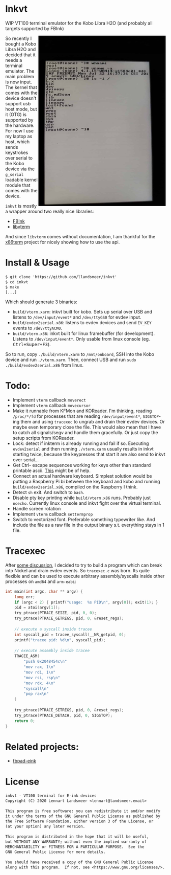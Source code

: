 # Inkvt

WIP VT100 terminal emulator for the Kobo Libra H2O (and probably all targets supported by FBInk)

<img src=it_works.jpeg width=400 align=right />

So recently I bought a Kobo Libra H2O and decided that it needs a terminal
emulator. The main problem is now input.
The kernel that comes with the device doesn't support usb host mode,
but it (OTG) is supported by the hardware. For now I use my laptop as host,
which sends keystrokes over serial to the Kobo device via the `g_serial`
loadable kernel module that comes with the device.


`inkvt` is mostly a wrapper around two really nice libraries:

  - [FBInk](https://github.com/NiLuJe/FBInk/)
  - [libvterm](http://www.leonerd.org.uk/code/libvterm/)

And since `libvterm` comes without documentation, I am thankful for the
[x86term](https://github.com/pkovac/x86term) project for nicely showing
how to use the api.

# Install & Usage

```
$ git clone 'https://github.com/llandsmeer/inkvt'
$ cd inkvt
$ make
[...]
```

Which should generate 3 binaries:

 - `build/vterm.xarm`: inkvt built for kobo.
    Sets up serial over USB and listens to `/dev/input/event*` and `/dev/ttyGS0` for evdev
    input.
 - `build/evdev2serial.x86`: listens to evdev devices and send `EV_KEY` events to `/dev/ttyACM0`.
 - `build/vterm.x86`: inkvt built for linux framebuffer (for development). Listens to `/dev/input/event*`.
    Only usable from linux console (eg. <kbd>Ctrl+Super+F3</kbd>).

So to run, copy `./build/vterm.xarm` to `/mnt/onboard`, SSH into the Kobo device and run `./vterm.xarm`.
Then, connect USB and run `sudo ./build/evdev2serial.x86` from linux.

# Todo:

 - Implement `vterm` callback `moverect`
 - Implement `vterm` callback `movecursor`
 - Make it runnable from KFMon and KOReader. I'm thinking, reading `/proc/*/fd` for processes
   that are reading `/dev/input/event*`, `SIGSTOP`-ing them and using `tracexec` to
   ungrab and drain their evdev devices. Or maybe even temporary close the file.
   This would also mean that I have to catch all signals/segv and handle them gracefully.
   Or just copy the setup scripts from KOReader.
 - Lock: detect if inkterm is already running and fail if so.
   Executing `evdev2serial` and then running `./vterm.xarm` usually results in inkvt
   starting twice, because the keypresses that start it are also send to inkvt over serial...
 - Get Ctrl-<KEY> escape sequences working for keys other than standard printable ascii.
   [This](https://invisible-island.net/xterm/ctlseqs/ctlseqs.html) might be of help.
 - Connect an actual hardware keyboard. Simplest solution would be putting a Raspberry Pi bi between
   the keyboard and kobo and running `build/evdev2serial.x86`, compiled on the Raspberry I think.
 - Detect `sh` exit. And switch to `bash`.
 - Disable pty key printing while `build/vterm.x86` runs. Probably just `noecho`.
   Currently linux console and inkvt fight over the virtual terminal.
 - Handle screen rotation
 - Implement `vterm` callback `settermprop`
 - Switch to vectorized font. Preferable something typewriter like. And include the
   file as a raw file in the output binary s.t. everything stays in 1 file.

# Tracexec

After [some discussion](https://github.com/NiLuJe/FBInk/issues/45), I decided to
try to build a program which can break into Nickel and drain evdev events.
So `tracexec.c` was born. Its quite flexible and can be used to execute arbitrary
assembly/syscalls inside other processes on `amd64` and `arm-eabi`:

```c
int main(int argc, char ** argv) {
    long err;
    if (argc < 2) { printf("usage:  %s PID\n", argv[0]); exit(1); }
    pid = atoi(argv[1]);
    try_ptrace(PTRACE_SEIZE, pid, 0, 0);
    try_ptrace(PTRACE_GETREGS, pid, 0, &reset_regs);

    // execute a syscall inside tracee
    int syscall_pid = tracee_syscall(__NR_getpid, 0);
    printf("tracee pid: %d\n", syscall_pid);

    // execute assembly inside tracee
    TRACEE_ASM(
        "push 0x2048454c\n"
        "mov rax, 1\n"
        "mov rdi, 1\n"
        "mov rsi, rsp\n"
        "mov rdx, 4\n"
        "syscall\n"
        "pop rax\n"
    )

    try_ptrace(PTRACE_SETREGS, pid, 0, &reset_regs);
    try_ptrace(PTRACE_DETACH, pid, 0, SIGSTOP);
    return 0;
}
```

# Related projects:

 - [fbpad-eink](https://github.com/kisonecat/fbpad-eink)

# License

```
inkvt - VT100 terminal for E-ink devices
Copyright (C) 2020 Lennart Landsmeer <lennart@landsmeer.email>

This program is free software: you can redistribute it and/or modify
it under the terms of the GNU General Public License as published by
the Free Software Foundation, either version 3 of the License, or
(at your option) any later version.

This program is distributed in the hope that it will be useful,
but WITHOUT ANY WARRANTY; without even the implied warranty of
MERCHANTABILITY or FITNESS FOR A PARTICULAR PURPOSE.  See the
GNU General Public License for more details.

You should have received a copy of the GNU General Public License
along with this program.  If not, see <https://www.gnu.org/licenses/>.
```
